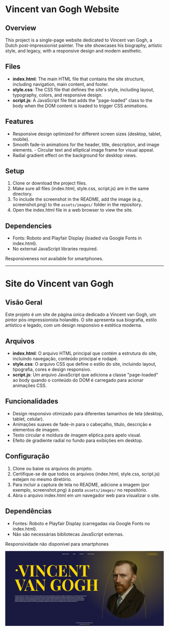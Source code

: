 # Vincent van Gogh Website

## Overview
This project is a single-page website dedicated to Vincent van Gogh, a Dutch post-impressionist painter. The site showcases his biography, artistic style, and legacy, with a responsive design and modern aesthetic.

## Files
- **index.html**: The main HTML file that contains the site structure, including navigation, main content, and footer.
- **style.css**: The CSS file that defines the site's style, including layout, typography, colors, and responsive design.
- **script.js**: A JavaScript file that adds the "page-loaded" class to the body when the DOM content is loaded to trigger CSS animations.

## Features
- Responsive design optimized for different screen sizes (desktop, tablet, mobile).
- Smooth fade-in animations for the header, title, description, and image elements. - Circular text and elliptical image frame for visual appeal.
- Radial gradient effect on the background for desktop views.

## Setup
1. Clone or download the project files.
2. Make sure all files (index.html, style.css, script.js) are in the same directory.
3. To include the screenshot in the README, add the image (e.g., screenshot.png) to the `assets/images/` folder in the repository.
4. Open the index.html file in a web browser to view the site.

## Dependencies
- Fonts: Roboto and Playfair Display (loaded via Google Fonts in index.html).
- No external JavaScript libraries required.

Responsiveness not available for smartphones.


---------------------------------------------------------------------


# Site do Vincent van Gogh

## Visão Geral
Este projeto é um site de página única dedicado a Vincent van Gogh, um pintor pós-impressionista holandês. O site apresenta sua biografia, estilo artístico e legado, com um design responsivo e estética moderna.


## Arquivos
- **index.html**: O arquivo HTML principal que contém a estrutura do site, incluindo navegação, conteúdo principal e rodapé.
- **style.css**: O arquivo CSS que define o estilo do site, incluindo layout, tipografia, cores e design responsivo.
- **script.js**: Um arquivo JavaScript que adiciona a classe "page-loaded" ao body quando o conteúdo do DOM é carregado para acionar animações CSS.

## Funcionalidades
- Design responsivo otimizado para diferentes tamanhos de tela (desktop, tablet, celular).
- Animações suaves de fade-in para o cabeçalho, título, descrição e elementos de imagem.
- Texto circular e moldura de imagem elíptica para apelo visual.
- Efeito de gradiente radial no fundo para exibições em desktop.

## Configuração
1. Clone ou baixe os arquivos do projeto.
2. Certifique-se de que todos os arquivos (index.html, style.css, script.js) estejam no mesmo diretório.
3. Para incluir a captura de tela no README, adicione a imagem (por exemplo, screenshot.png) à pasta `assets/images/` no repositório.
4. Abra o arquivo index.html em um navegador web para visualizar o site.

## Dependências
- Fontes: Roboto e Playfair Display (carregadas via Google Fonts no index.html).
- Não são necessárias bibliotecas JavaScript externas.

Responsividade não disponível para smartphones

![Captura de Tela do Site do Vincent van Gogh](/img/page.png)

